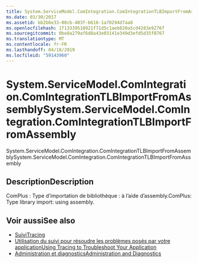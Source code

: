 ```yaml
---
title: System.ServiceModel.ComIntegration.ComIntegrationTLBImportFromAssembly
ms.date: 03/30/2017
ms.assetid: bb2b6e33-00cb-403f-b616-1a70294d7aa8
ms.openlocfilehash: 1f13339510921f71d5c1aeb820a5cd4283e9276f
ms.sourcegitcommit: 0be8a279af6d8a43e03141e349d3efd5d35f8767
ms.translationtype: MT
ms.contentlocale: fr-FR
ms.lasthandoff: 04/18/2019
ms.locfileid: "59143960"
---
```

# <a name="systemservicemodelcomintegrationcomintegrationtlbimportfromassembly"></a><span data-ttu-id="d8f8f-102">System.ServiceModel.ComIntegration.ComIntegrationTLBImportFromAssembly</span><span class="sxs-lookup"><span data-stu-id="d8f8f-102">System.ServiceModel.ComIntegration.ComIntegrationTLBImportFromAssembly</span></span>
<span data-ttu-id="d8f8f-103">System.ServiceModel.ComIntegration.ComIntegrationTLBImportFromAssembly</span><span class="sxs-lookup"><span data-stu-id="d8f8f-103">System.ServiceModel.ComIntegration.ComIntegrationTLBImportFromAssembly</span></span>  
  
## <a name="description"></a><span data-ttu-id="d8f8f-104">Description</span><span class="sxs-lookup"><span data-stu-id="d8f8f-104">Description</span></span>  
 <span data-ttu-id="d8f8f-105">ComPlus : Type d’importation de bibliothèque : à l’aide d’assembly.</span><span class="sxs-lookup"><span data-stu-id="d8f8f-105">ComPlus: Type library import: using assembly.</span></span>  
  
## <a name="see-also"></a><span data-ttu-id="d8f8f-106">Voir aussi</span><span class="sxs-lookup"><span data-stu-id="d8f8f-106">See also</span></span>

- [<span data-ttu-id="d8f8f-107">Suivi</span><span class="sxs-lookup"><span data-stu-id="d8f8f-107">Tracing</span></span>](../../../../../docs/framework/wcf/diagnostics/tracing/index.md)
- [<span data-ttu-id="d8f8f-108">Utilisation du suivi pour résoudre les problèmes posés par votre application</span><span class="sxs-lookup"><span data-stu-id="d8f8f-108">Using Tracing to Troubleshoot Your Application</span></span>](../../../../../docs/framework/wcf/diagnostics/tracing/using-tracing-to-troubleshoot-your-application.md)
- [<span data-ttu-id="d8f8f-109">Administration et diagnostics</span><span class="sxs-lookup"><span data-stu-id="d8f8f-109">Administration and Diagnostics</span></span>](../../../../../docs/framework/wcf/diagnostics/index.md)
